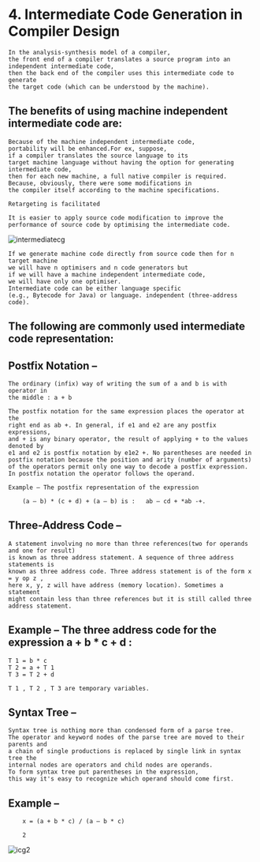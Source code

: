 # 4. Intermediate Code Generation in Compiler Design
```
In the analysis-synthesis model of a compiler, 
the front end of a compiler translates a source program into an independent intermediate code, 
then the back end of the compiler uses this intermediate code to generate 
the target code (which can be understood by the machine).
```
## The benefits of using machine independent intermediate code are:
```
Because of the machine independent intermediate code, 
portability will be enhanced.For ex, suppose, 
if a compiler translates the source language to its 
target machine language without having the option for generating intermediate code, 
then for each new machine, a full native compiler is required. 
Because, obviously, there were some modifications in 
the compiler itself according to the machine specifications.

Retargeting is facilitated

It is easier to apply source code modification to improve the performance of source code by optimising the intermediate code.
```
![intermediatecg](https://user-images.githubusercontent.com/37740006/75602536-7df3c500-5af0-11ea-8217-229ea539a416.png)
```
If we generate machine code directly from source code then for n target machine
we will have n optimisers and n code generators but 
if we will have a machine independent intermediate code,
we will have only one optimiser. 
Intermediate code can be either language specific 
(e.g., Bytecode for Java) or language. independent (three-address code).
```
## The following are commonly used intermediate code representation:

## Postfix Notation –
```
The ordinary (infix) way of writing the sum of a and b is with operator in 
the middle : a + b

The postfix notation for the same expression places the operator at the 
right end as ab +. In general, if e1 and e2 are any postfix expressions, 
and + is any binary operator, the result of applying + to the values denoted by 
e1 and e2 is postfix notation by e1e2 +. No parentheses are needed in 
postfix notation because the position and arity (number of arguments) 
of the operators permit only one way to decode a postfix expression. 
In postfix notation the operator follows the operand.
```
```
Example – The postfix representation of the expression 
	
	(a – b) * (c + d) + (a – b) is :   ab – cd + *ab -+.
```
## Three-Address Code –
```
A statement involving no more than three references(two for operands and one for result) 
is known as three address statement. A sequence of three address statements is 
known as three address code. Three address statement is of the form x = y op z , 
here x, y, z will have address (memory location). Sometimes a statement 
might contain less than three references but it is still called three address statement.
```
## Example – The three address code for the expression a + b * c + d :
```
T 1 = b * c
T 2 = a + T 1
T 3 = T 2 + d

T 1 , T 2 , T 3 are temporary variables.
```
## Syntax Tree –
```
Syntax tree is nothing more than condensed form of a parse tree. 
The operator and keyword nodes of the parse tree are moved to their parents and 
a chain of single productions is replaced by single link in syntax tree the 
internal nodes are operators and child nodes are operands. 
To form syntax tree put parentheses in the expression, 
this way it's easy to recognize which operand should come first.
```
## Example –
```
	x = (a + b * c) / (a – b * c)

	2
```
![icg2](https://user-images.githubusercontent.com/37740006/75602572-c3b08d80-5af0-11ea-8beb-582168d5bbae.png)
